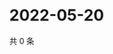 # 2022-05-20

共 0 条

<!-- BEGIN WEIBO -->
<!-- 最后更新时间 Fri May 20 2022 16:21:34 GMT+0800 (China Standard Time) -->

<!-- END WEIBO -->
